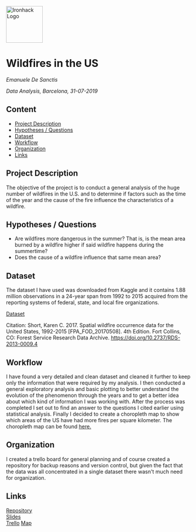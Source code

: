 <img src="https://bit.ly/2VnXWr2" alt="Ironhack Logo" width="100"/>

# Wildfires in the US
*Emanuele De Sanctis*

*Data Analysis, Barcelona, 31-07-2019*

## Content
- [Project Description](#project-description)
- [Hypotheses / Questions](#hypotheses-/-questions)
- [Dataset](#dataset)
- [Workflow](#workflow)
- [Organization](#organization)
- [Links](#links)

<a name="project-description"></a>

## Project Description
The objective of the project is to conduct a general analysis of the huge number of wildfires in the U.S. and to determine if factors such as the time of the year and the cause of the fire influence the characteristics of a wildfire.

<a name="hypotheses-/-questions"></a>

## Hypotheses / Questions
- Are wildfires more dangerous in the summer? That is, is the mean area burned by a wildfire higher if said wildfire happens during the summertime?
- Does the cause of a wildfire influence that same mean area?


<a name="dataset"></a>

## Dataset
The dataset I have used was downloaded from Kaggle and it contains 1.88 million observations in a 24-year span from 1992 to 2015 acquired from the reporting systems of federal, state, and local fire organizations.  

[Dataset](https://www.kaggle.com/rtatman/188-million-us-wildfires) 

Citation: Short, Karen C. 2017. Spatial wildfire occurrence data for the United States, 1992-2015 [FPA_FOD_20170508]. 4th Edition. Fort Collins, CO: Forest Service Research Data Archive. https://doi.org/10.2737/RDS-2013-0009.4

<a name="workflow"></a>

## Workflow
I have found a very detailed and clean dataset and cleaned it further to keep only the information that were required by my analysis. 
I then conducted a general exploratory analysis and basic plotting to better understand the evolution of the phenomenon through the years and to get a better idea about which kind of information I was working with.
After the process was completed I set out to find an answer to the questions I cited earlier using statistical analysis.
Finally I decided to create a choropleth map to show which areas of the US have had more fires per square kilometer. The choropleth map can be found [here.](https://sciabbala.github.io/)

<a name="organization"></a>

## Organization
I created a trello board for general planning and of course created a repository for backup reasons and version control, but given the fact that the data was all concentrated in a single dataset there wasn't much need for organization.

<a name="links"></a>

## Links

[Repository](https://github.com/Sciabbala/Project-Week-5-Your-Own-Project)  
[Slides](https://slides.com/emanueledesanctis/deck-2/live#/)  
[Trello](https://trello.com/b/DSAv1D61/project-4-us-wildfires)
[Map](https://sciabbala.github.io/)
